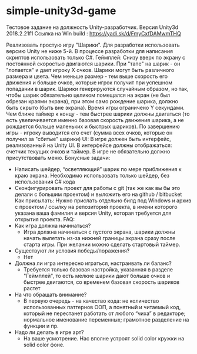# simple-unity3d-game

Тестовое задание на должность Unity-разработчик.
Версия Unity3d 2018.2.21f1
Ссылка на Win build : https://yadi.sk/d/FmyCxfDAMwmTHQ


Реализовать простую игру "Шарики". Для разработки использовать версию Unity не ниже 5-й. В процессе разработки для написания скриптов использовать только C#.
Геймплей:
Снизу вверх по экрану с постоянной скоростью двигаются шарики. При "тапе" на шарик - он "лопается" и дает игроку Х очков. Шарики могут быть различного размера и цвета. Чем меньше размер - тем выше скорость его движения и больше очков, которые игрок получит при успешном попадании в шарик. Шарики генерируются случайным образом, но так, чтобы шарик обязательно целиком помещался на экран (не был обрезан краями экрана), при этом само рождение шарика, должно быть скрыто (быть вне экрана). Время игры ограничено Y секундами. Чем ближе таймер к концу - тем быстрее шарики должны двигаться (то есть увеличивается именно базовая скорость движения шарика, а не рождается больше маленьких и быстрых шариков). По завершению игры - игроку выводится его счет (сумма всех очков, которые он получил за "сбитые" шарики)
UI:
В игре должен быть интерфейс, реализованный на Unity UI. В интерфейсе должны отображаться: счетчик текущих очков и таймер. В игре не обязательно должно присутствовать меню.
Бонусные задачи:
 - Написать шейдер, “осветляющий” шарик по мере приближения к краю экрана. Необходимо использовать только шейдер, без использования С# кода
 - Сконфигурировать проект для работы с git (так же как вы бы это делали с большим проектом) и выложить его на github / bitbucket
Как присылать:
Нужно прислать отдельно билд под Windows и архив с проектом / ссылку на репозиторий проекта, в имени которого указана ваша фамилия и версия Unity, которая требуется для открытия проекта.
FAQ:
- Как игра должна начинаться?
    - Игра должна начинаться с пустого экрана, шарики должны начать вылетать из-за нижней границы экрана сразу после старта игры. При желании можно сделать стартовый таймер.
- Существуют ли условия победы/поражения?
    - Нет
- Должна ли игра интересно играться, настраивать ли баланс?
    - Требуется только базовая настройка, указанная в разделе "Геймплей", то есть мелкие шарики дают больше очков и быстрее двигаются, со временем базовая скорость шариков растет
- На что обращать внимание?
    - В первую очередь - на качество кода: не количество использованных паттернов ООП, а понятный и читаемый код, который не перестанет работать от любого “чиха” в редакторе; нормальное именование переменных; грамотное разделение на функции и пр.
- Надо ли делать в игре арт?
    - На ваше усмотрение. Нас вполне устроят solid color кружки на solid color фоне.
